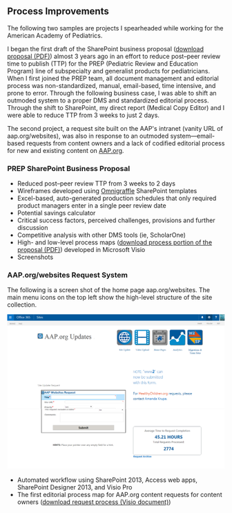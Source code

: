 ## Process Improvements

The following two samples are projects I spearheaded while working for the American Academy of Pediatrics. 

I began the first draft of the SharePoint business proposal ([download proposal (PDF)](/samples/docs/prep_sp_proposal.pdf)) almost 3 years ago in an effort to reduce post&ndash;peer review time to publish (TTP) for the PREP (Pediatric Review and Education Program) line of subspecialty and generalist products for pediatricians. When I first joined the PREP team, all document management and editorial process was non-standardized, manual, email-based, time intensive, and prone to error. Through the following business case, I was able to shift an outmoded system to a proper DMS and standardized editorial process. Through the shift to SharePoint, my direct report (Medical Copy Editor) and I were able to reduce TTP from 3 weeks to just 2 days.

The second project, a request site built on the AAP's intranet (vanity URL of aap.org/websites), was also in response to an outmoded system&mdash;email-based requests from content owners and a lack of codified editorial process for new and existing content on [AAP.org](https://www.aap.org).

### PREP SharePoint Business Proposal  

* Reduced post&ndash;peer review TTP from 3 weeks to 2 days
* Wireframes developed using [Omnigraffle](https://www.omnigroup.com/omnigraffle) SharePoint templates
* Excel-based, auto-generated production schedules that only required product managers enter in a single peer review date
* Potential savings calculator
* Critical success factors, perceived challenges, provisions and further discussion
* Competitive analysis with other DMS tools (ie, ScholarOne)
* High- and low-level process maps ([download process portion of the proposal (PDF)](/samples/docs/prep_process.pdf)) developed in Microsoft Visio
* Screenshots


### AAP.org/websites Request System

The following is a screen shot of the home page aap.org/websites. The main menu icons on the top left show the high-level structure of the site collection.

![Screenshot of the homepage of the AAP.org internal request system built on SharePoint 2013](/assets/images/samples/aaporgwebsites.png)

* Automated workflow using SharePoint 2013, Access web apps, SharePoint Designer 2013, and Visio Pro
* The first editorial process map for AAP.org content requests for content owners ([download request process (Visio document)](/samples/docs/request_process.vsdx))  